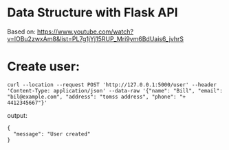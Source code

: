 Data Structure with Flask API
=============================

Based on:
https://www.youtube.com/watch?v=lOBu2zwxAm8&list=PL7g1jYj15RUP_Mri9ym6BdUais6_jvhrS

# Create user:

```
curl --location --request POST 'http://127.0.0.1:5000/user' --header 'Content-Type: application/json' --data-raw '{"name": "Bill", "email": "bil@example.com", "address": "tomss address", "phone": "+ 4412345667"}'  
```
output:
```
{
  "message": "User created"
}
```